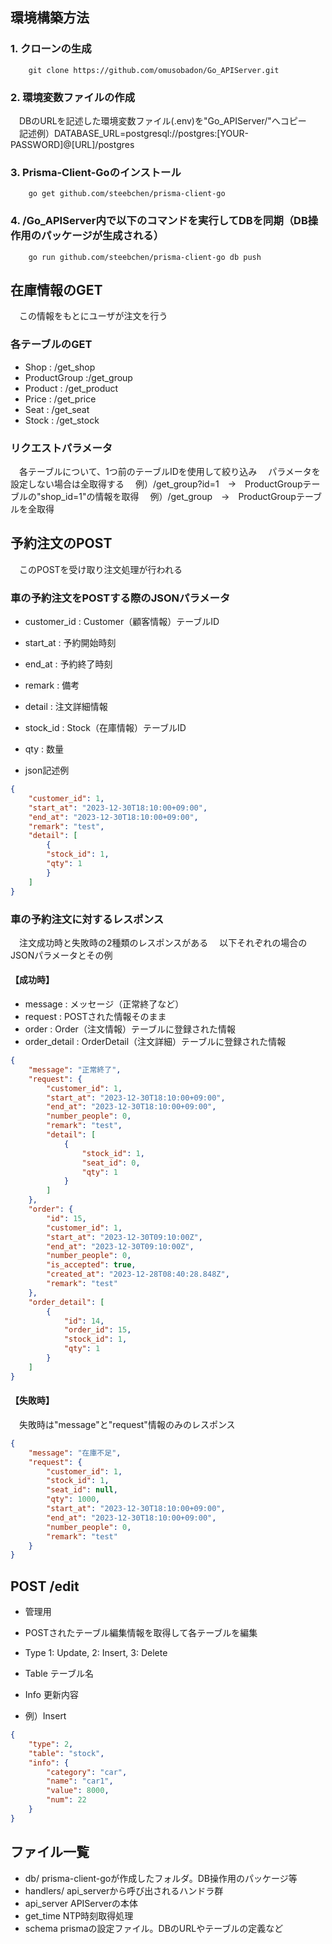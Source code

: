 ## 環境構築方法
### 1. クローンの生成
```shell
    git clone https://github.com/omusobadon/Go_APIServer.git
```
### 2. 環境変数ファイルの作成
　DBのURLを記述した環境変数ファイル(.env)を"Go_APIServer/"へコピー
　記述例）DATABASE_URL=postgresql://postgres:[YOUR-PASSWORD]@[URL]/postgres

### 3. Prisma-Client-Goのインストール
```shell
    go get github.com/steebchen/prisma-client-go
```

### 4. /Go_APIServer内で以下のコマンドを実行してDBを同期（DB操作用のパッケージが生成される）
```shell
    go run github.com/steebchen/prisma-client-go db push
```

## 在庫情報のGET
　この情報をもとにユーザが注文を行う

### 各テーブルのGET
- Shop :        /get_shop
- ProductGroup :/get_group
- Product :     /get_product
- Price :       /get_price
- Seat :        /get_seat
- Stock :       /get_stock

### リクエストパラメータ
　各テーブルについて、1つ前のテーブルIDを使用して絞り込み
　パラメータを設定しない場合は全取得する
　例）/get_group?id=1　→　ProductGroupテーブルの"shop_id=1"の情報を取得
　例）/get_group　→　ProductGroupテーブルを全取得

## 予約注文のPOST
　このPOSTを受け取り注文処理が行われる

### 車の予約注文をPOSTする際のJSONパラメータ
- customer_id   : Customer（顧客情報）テーブルID
- start_at      : 予約開始時刻
- end_at        : 予約終了時刻
- remark        : 備考
- detail        : 注文詳細情報
- stock_id      : Stock（在庫情報）テーブルID
- qty           : 数量


- json記述例
```json
{
    "customer_id": 1,
    "start_at": "2023-12-30T18:10:00+09:00",
    "end_at": "2023-12-30T18:10:00+09:00",
    "remark": "test",
    "detail": [
        {
        "stock_id": 1,
        "qty": 1
        }
    ]
}
```

### 車の予約注文に対するレスポンス
　注文成功時と失敗時の2種類のレスポンスがある
　以下それぞれの場合のJSONパラメータとその例

#### 【成功時】
- message       : メッセージ（正常終了など）
- request       : POSTされた情報そのまま
- order         : Order（注文情報）テーブルに登録された情報
- order_detail  : OrderDetail（注文詳細）テーブルに登録された情報

```json
{
    "message": "正常終了",
    "request": {
        "customer_id": 1,
        "start_at": "2023-12-30T18:10:00+09:00",
        "end_at": "2023-12-30T18:10:00+09:00",
        "number_people": 0,
        "remark": "test",
        "detail": [
            {
                "stock_id": 1,
                "seat_id": 0,
                "qty": 1
            }
        ]
    },
    "order": {
        "id": 15,
        "customer_id": 1,
        "start_at": "2023-12-30T09:10:00Z",
        "end_at": "2023-12-30T09:10:00Z",
        "number_people": 0,
        "is_accepted": true,
        "created_at": "2023-12-28T08:40:28.848Z",
        "remark": "test"
    },
    "order_detail": [
        {
            "id": 14,
            "order_id": 15,
            "stock_id": 1,
            "qty": 1
        }
    ]
}
```

#### 【失敗時】
　失敗時は"message"と"request"情報のみのレスポンス

```json
{
    "message": "在庫不足",
    "request": {
        "customer_id": 1,
        "stock_id": 1,
        "seat_id": null,
        "qty": 1000,
        "start_at": "2023-12-30T18:10:00+09:00",
        "end_at": "2023-12-30T18:10:00+09:00",
        "number_people": 0,
        "remark": "test"
    }
}
```

## POST /edit
- 管理用
- POSTされたテーブル編集情報を取得して各テーブルを編集
- Type  1: Update, 2: Insert, 3: Delete
- Table テーブル名
- Info  更新内容

- 例）Insert
```json
{
    "type": 2,
    "table": "stock",
    "info": {
        "category": "car",
        "name": "car1",
        "value": 8000,
        "num": 22
    }
}
```

## ファイル一覧
- db/           prisma-client-goが作成したフォルダ。DB操作用のパッケージ等
- handlers/     api_serverから呼び出されるハンドラ群
- api_server    APIServerの本体
- get_time      NTP時刻取得処理
- schema        prismaの設定ファイル。DBのURLやテーブルの定義など